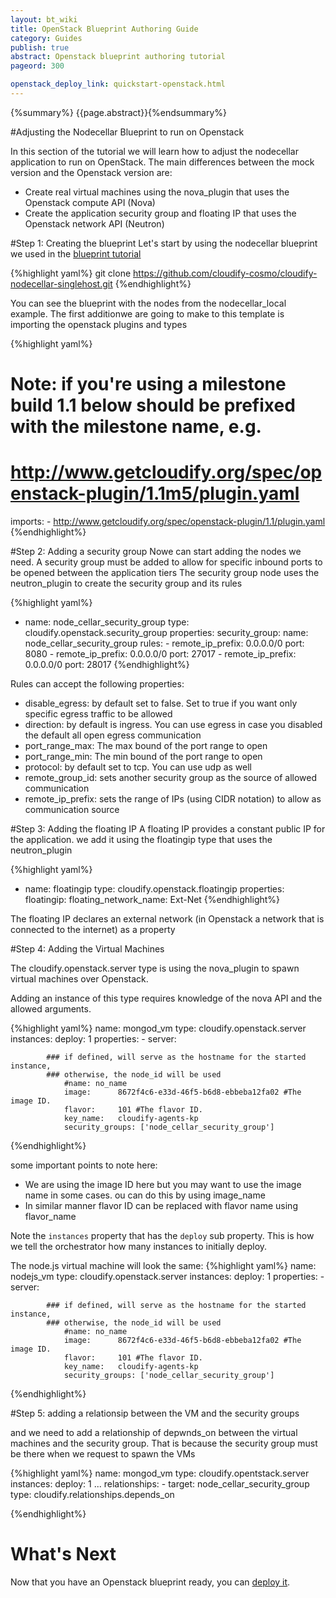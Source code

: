 ```yaml
---
layout: bt_wiki
title: OpenStack Blueprint Authoring Guide
category: Guides
publish: true
abstract: Openstack blueprint authoring tutorial
pageord: 300

openstack_deploy_link: quickstart-openstack.html
---
```

{%summary%} {{page.abstract}}{%endsummary%}

#Adjusting the Nodecellar Blueprint to run on Openstack

In this section of the tutorial we will learn how to adjust the nodecellar application to run on OpenStack.
The main differences between the mock version and the Openstack version are:

* Create real virtual machines using the nova_plugin that uses the Openstack compute API (Nova)
* Create the application security group and floating IP that uses the Openstack network API (Neutron)

#Step 1: Creating the blueprint
Let's start by using the nodecellar blueprint we used in the [blueprint tutorial](guide-blueprint.html)

{%highlight yaml%}
git clone https://github.com/cloudify-cosmo/cloudify-nodecellar-singlehost.git
{%endhighlight%}

You can see the blueprint with the nodes from the nodecellar_local example.
The first additionwe are going to make to this template is importing the openstack plugins and types

{%highlight yaml%}
# Note: if you're using a milestone build 1.1 below should be prefixed with the milestone name, e.g. 
# http://www.getcloudify.org/spec/openstack-plugin/1.1m5/plugin.yaml
imports:
    - http://www.getcloudify.org/spec/openstack-plugin/1.1/plugin.yaml
{%endhighlight%}



#Step 2: Adding a security group
Nowe can start adding the nodes we need.
A security group must be added to allow for specific inbound ports to be opened between the application tiers
The security group node uses the neutron_plugin to create the security group and its rules

{%highlight yaml%}
- name: node_cellar_security_group
      type: cloudify.openstack.security_group
      properties:
        security_group:
          name: node_cellar_security_group
        rules:
          - remote_ip_prefix: 0.0.0.0/0
            port: 8080
          - remote_ip_prefix: 0.0.0.0/0
            port: 27017
          - remote_ip_prefix: 0.0.0.0/0
            port: 28017
{%endhighlight%}

Rules can accept the following properties:
- disable_egress: by default set to false. Set to true if you want only specific egress traffic to be allowed
- direction: by default is ingress. You can use egress in case you disabled the default all open egress communication
- port_range_max: The max bound of the port range to open
- port_range_min: The min bound of the port range to open
- protocol: by default set to tcp. You can use udp as well
- remote_group_id: sets another security group as the source of allowed communication
- remote_ip_prefix: sets the range of IPs (using CIDR notation) to allow as communication source




#Step 3: Adding the floating IP
A floating IP provides a constant public IP for the application. we add it using the floatingip type that uses the neutron_plugin

{%highlight yaml%}
- name: floatingip
      type: cloudify.openstack.floatingip
      properties:
        floatingip:
          floating_network_name: Ext-Net
{%endhighlight%}

The floating IP declares an external network (in Openstack a network that is connected to the internet) as a property

#Step 4: Adding the Virtual Machines

The cloudify.openstack.server type is using the nova_plugin to spawn virtual machines over Openstack.

Adding an instance of this type requires knowledge of the nova API and the allowed arguments.

{%highlight yaml%}
name: mongod_vm
      type: cloudify.openstack.server
      instances:
          deploy: 1
	    properties:
        -   server:

            ### if defined, will serve as the hostname for the started instance,
            ### otherwise, the node_id will be used
                #name: no_name
                image:      8672f4c6-e33d-46f5-b6d8-ebbeba12fa02 #The image ID.
                flavor:     101 #The flavor ID.
                key_name:   cloudify-agents-kp
                security_groups: ['node_cellar_security_group']
{%endhighlight%}

some important points to note here:
- We are using the image ID here but you may want to use the image name in some cases. ou can do this by using image_name
- In similar manner flavor ID can be replaced with flavor name using flavor_name

Note the `instances` property that has the `deploy` sub property. This is how we tell the orchestrator how many instances to initially deploy.

The node.js virtual machine will look the same:
{%highlight yaml%}
name: nodejs_vm
      type: cloudify.openstack.server
      instances:
          deploy: 1
      properties:
        -   server:

            ### if defined, will serve as the hostname for the started instance,
            ### otherwise, the node_id will be used
                #name: no_name
                image:      8672f4c6-e33d-46f5-b6d8-ebbeba12fa02 #The image ID.
                flavor:     101 #The flavor ID.
                key_name:   cloudify-agents-kp
                security_groups: ['node_cellar_security_group']
{%endhighlight%}


#Step 5: adding a relationsip between the VM and the security groups

and we need to add a relationship of depwnds_on between the virtual machines and the security group. That is because the security group must be there when we request to spawn the VMs


{%highlight yaml%}
name: mongod_vm
      type: cloudify.opentstack.server
      instances:
          deploy: 1
      ...
      relationships:
        - target: node_cellar_security_group
          type: cloudify.relationships.depends_on

{%endhighlight%}


# What's Next

Now that you have an Openstack blueprint ready, you can [deploy it]({{page.openstack_deploy_link}}).
